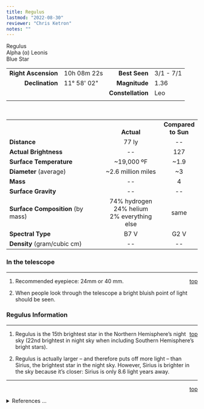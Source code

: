 ```yaml
---
title: Regulus
lastmod: "2022-08-30"
reviewer: "Chris Ketron"
notes: ""
---
```


<script src="/js/whatsup.js"></script>
<script type="text/javascript">
	var objectName ="Regulus"
	var objectDesc ="Alpha Leonis</br>Blue Star<br/>in the Constellation<br/>Leo"
	var objectImage=""
</script>

<span style='float:right;'><div id=whatsup></div>

Regulus  
Alpha (&alpha;) Leonis  
Blue Star  

|   |   |   |   |
|--:|:--|--:|:--|
|**Right Ascension**|10h 08m 22s|**Best Seen**|3/1 - 7/1|
|**Declination**|11&deg; 58' 02"|**Magnitude**|1.36|
|   |   |**Constellation**|Leo|
|   |   |   |   |

<br/>

|   |   |   |
|---|:---:|:---:|
|   | <br/>**Actual**| **Compared<br/>to Sun** |
|**Distance** | 77 ly | -- |
|**Actual Brightness**	 | --	 | 127 |
|**Surface Temperature** | ~19,000 ºF | ~1.9 |
|**Diameter** (average)  | ~2.6 million miles | ~3 |
|**Mass**	             | -- | 4 |
|**Surface Gravity**	 | -- | -- |
|**Surface Composition** (by mass) |74% hydrogen<br/>24% helium<br/>2% everything else| same |
|**Spectral Type**       | B7 V | G2 V | 
|**Density** (gram/cubic cm) | -- | -- | 


### In the telescope

---
<span style='float:right;'>[top](#)</span>

1.  Recommended eyepiece: 24mm or 40 mm.

2.  When people look through the telescope a bright bluish point of light should be seen.

### Regulus Information

---
<span style='float:right;'>[top](#)</span>

1.  Regulus is the 15th brightest star in the Northern Hemisphere’s night sky (22nd brightest in night sky when including Southern Hemisphere’s bright stars).
 
2.  Regulus is actually larger – and therefore puts off more light – than Sirius, the brightest star in the night sky.  However, Sirius is brighter in the sky because it’s closer: Sirius is only 8.6 light years away.
   
---
<span style='float:right;'>[top](#)</span>
<br/>
<details>
<summary>References ...</summary>

|   |   |   | 
|---|---|---|
|**Item**|**Updated**|**Notes**| 
|Coordinates|2002-07-17|SIMBAD|
|Distance|2002-07-17|SIMBAD, with Hipparcos|
|Actual Brightness|2002-07-17|with Scott’s The Flamsteed Collection|
|Surface Temperature|2002-07-17|B7 temp close to 10,000K: assumed 11,000 K|
|Diameter|2002-07-17|based on assumed 11,000K temp|
|Mass	|2002-07-17|mass-lum rel: L = M3.5|
|Surface Composition|2003-01-06|OK for all stars|
|Spectral Type| – |   |
|Other Information|2002-07-22|1.   previous mass listing: 5 times our Sun – BUT could find no evidence<br/>2.   previous gravity: 15.5 times our Sun – BUT could find no evidence<br/>3.   previously: “2a. Has a companion star 440 billion miles away, or about 4,600 Earth-Sun distance (177").  2b. Companion’s brightness: .5 Sun’s brightness (or 1/300 Regulus’ brightness)”  – BUT could find no evidence<br/>4.   previous density: 0.04  – BUT how know this?<br/>5.   previous: 21st brightest star – BUT with Hipparcos, these 'ranks' ”<br/>|Composition|2013-07-30|Changed to 70% / 24% / 2%|
</details>

